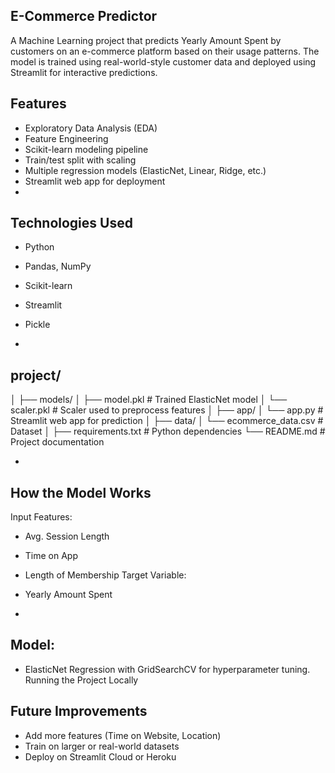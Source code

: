 ## E-Commerce Predictor 
A Machine Learning project that predicts Yearly Amount Spent by customers on an e-commerce platform based on their
usage patterns. The model is trained using real-world-style customer data and deployed using Streamlit for interactive
predictions.

## Features
- Exploratory Data Analysis (EDA)
- Feature Engineering
- Scikit-learn modeling pipeline
- Train/test split with scaling
- Multiple regression models (ElasticNet, Linear, Ridge, etc.)
- Streamlit web app for deployment
- 
## Technologies Used
- Python
- Pandas, NumPy
- Scikit-learn
- Streamlit
- Pickle

- 
## project/
│
├── models/
│   ├── model.pkl            # Trained ElasticNet model
│   └── scaler.pkl           # Scaler used to preprocess features
│
├── app/
│   └── app.py               # Streamlit web app for prediction
│
├── data/
│   └── ecommerce_data.csv   # Dataset
│
├── requirements.txt         # Python dependencies
└── README.md                # Project documentation

- 
##  How the Model Works
Input Features:
- Avg. Session Length
- Time on App
- Length of Membership
Target Variable:
- Yearly Amount Spent

- 
## Model:
- ElasticNet Regression with GridSearchCV for hyperparameter tuning.
 Running the Project Locally

## Future Improvements
- Add more features (Time on Website, Location)
- Train on larger or real-world datasets
- Deploy on Streamlit Cloud or Heroku
